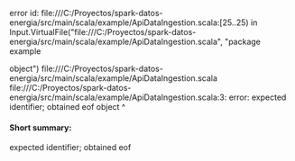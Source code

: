 error id: file:///C:/Proyectos/spark-datos-energia/src/main/scala/example/ApiDataIngestion.scala:[25..25) in Input.VirtualFile("file:///C:/Proyectos/spark-datos-energia/src/main/scala/example/ApiDataIngestion.scala", "package example

object")
file:///C:/Proyectos/spark-datos-energia/src/main/scala/example/ApiDataIngestion.scala
file:///C:/Proyectos/spark-datos-energia/src/main/scala/example/ApiDataIngestion.scala:3: error: expected identifier; obtained eof
object
      ^
#### Short summary: 

expected identifier; obtained eof